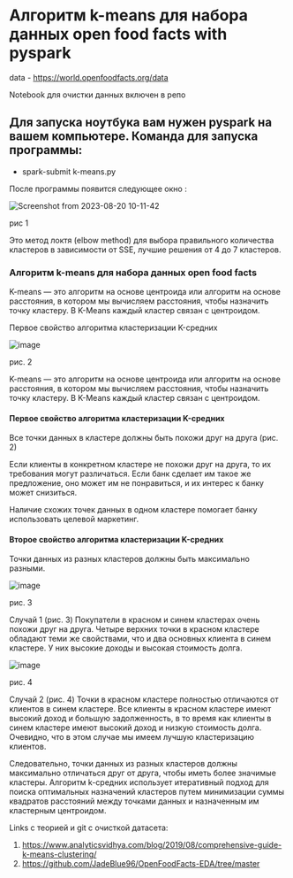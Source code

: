 # Алгоритм k-means для набора данных open food facts with pyspark

data - https://world.openfoodfacts.org/data

Notebook для очистки данных включен в репо

## Для запуска ноутбука вам нужен pyspark на вашем компьютере. Команда для запуска программы:
- spark-submit k-means.py

После программы появится следующее окно :

![Screenshot from 2023-08-20 10-11-42](https://github.com/stpic270/Big_data_fifth_lab/assets/58371161/7221054a-599f-4f54-921b-bb62a2648d28)

рис 1

Это метод локтя (elbow method) для выбора правильного количества кластеров в зависимости от SSE, лучшие решения от 4 до 7 кластеров.

### Алгоритм k-means для набора данных open food facts

K-means — это алгоритм на основе центроида или алгоритм на основе расстояния, в котором мы вычисляем расстояния, чтобы назначить точку кластеру. В K-Means каждый кластер связан с центроидом.

Первое свойство алгоритма кластеризации K-средних

![image](https://github.com/stpic270/Big_data_fifth_lab/assets/58371161/a71828b1-0feb-40cd-a800-34340307fa05)

рис. 2

K-means — это алгоритм на основе центроида или алгоритм на основе расстояния, в котором мы вычисляем расстояния, чтобы назначить точку кластеру. В K-Means каждый кластер связан с центроидом.

#### Первое свойство алгоритма кластеризации K-средних

Все точки данных в кластере должны быть похожи друг на друга (рис. 2)

Если клиенты в конкретном кластере не похожи друг на друга, то их требования могут различаться. Если банк сделает им такое же предложение, оно может им не понравиться, и их интерес к банку может снизиться.

Наличие схожих точек данных в одном кластере помогает банку использовать целевой маркетинг.

#### Второе свойство алгоритма кластеризации K-средних

Точки данных из разных кластеров должны быть максимально разными.

![image](https://github.com/stpic270/Big_data_fifth_lab/assets/58371161/d1625b2b-c5d6-49ed-879a-3e7ccdc3ea13)

рис. 3

Случай 1 (рис. 3)
Покупатели в красном и синем кластерах очень похожи друг на друга. Четыре верхних точки в красном кластере обладают теми же свойствами, что и два основных клиента в синем кластере. У них высокие доходы и высокая стоимость долга.

![image](https://github.com/stpic270/Big_data_fifth_lab/assets/58371161/8ddc5027-9c44-4288-8f8d-a7e6ef7d99e0)

рис. 4

Случай 2 (рис. 4)
Точки в красном кластере полностью отличаются от клиентов в синем кластере. Все клиенты в красном кластере имеют высокий доход и большую задолженность, в то время как клиенты в синем кластере имеют высокий доход и низкую стоимость долга. Очевидно, что в этом случае мы имеем лучшую кластеризацию клиентов.

Следовательно, точки данных из разных кластеров должны максимально отличаться друг от друга, чтобы иметь более значимые кластеры. Алгоритм k-средних использует итеративный подход для поиска оптимальных назначений кластеров путем минимизации суммы квадратов расстояний между точками данных и назначенным им кластерным центроидом.

Links с теорией и git с очисткой датасета:

1) https://www.analyticsvidhya.com/blog/2019/08/comprehensive-guide-k-means-clustering/
2) https://github.com/JadeBlue96/OpenFoodFacts-EDA/tree/master
